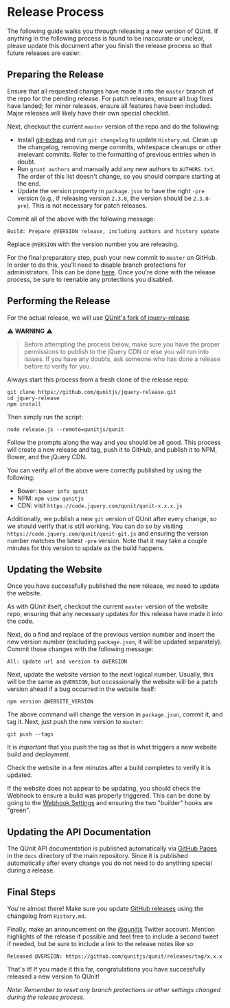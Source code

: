 # Release Process

The following guide walks you through releasing a new version of QUnit. If anything in the following process is found to be inaccurate or unclear, please update this document after you finish the release process so that future releases are easier.

## Preparing the Release

Ensure that all requested changes have made it into the `master` branch of the repo for the pending release. For patch releases, ensure all bug fixes have landed; for minor releases, ensure all features have been included. Major releases will likely have their own special checklist.

Next, checkout the current `master` version of the repo and do the following:

* Install [git-extras](https://github.com/visionmedia/git-extras) and run `git changelog` to update `History.md`. Clean up the changelog, removing merge commits, whitespace cleanups or other irrelevant commits. Refer to the formatting of previous entries when in doubt.
* Run `grunt authors` and manually add any new authors to `AUTHORS.txt`. The order of this list doesn't change, so you should compare starting at the end.
* Update the version property in `package.json` to have the right `-pre` version (e.g., if releasing version `2.3.0`, the version should be `2.3.0-pre`). This is not necessary for patch releases.

Commit all of the above with the following message:

	Build: Prepare @VERSION release, including authors and history update

Replace `@VERSION` with the version number you are releasing.

For the final preparatory step, push your new commit to `master` on GitHub. In order to do this, you'll need to disable branch protections for administrators. This can be done [here](https://github.com/qunitjs/qunit/settings/branches/master). Once you're done with the release process, be sure to reenable any protections you disabled.

## Performing the Release

For the actual release, we will use [QUnit's fork of jquery-release](https://github.com/qunitjs/jquery-release).

:warning: **WARNING** :warning:
> Before attempting the process below, make sure you have the proper permissions to publish to the jQuery CDN or else you will run into issues. If you have any doubts, ask someone who has done a release before to verify for you.

Always start this process from a fresh clone of the release repo:

	git clone https://github.com/qunitjs/jquery-release.git
	cd jquery-release
	npm install

Then simply run the script:

	node release.js --remote=qunitjs/qunit

Follow the prompts along the way and you should be all good. This process will create a new release and tag, push it to GitHub, and publish it to NPM, Bower, and the jQuery CDN.

You can verify all of the above were correctly published by using the following:

- Bower: `bower info qunit`
- NPM: `npm view qunitjs`
- CDN: visit `https://code.jquery.com/qunit/qunit-x.x.x.js`

Additionally, we publish a new `git` version of QUnit after every change, so we should verify that is still working. You can do so by visiting `https://code.jquery.com/qunit/qunit-git.js` and ensuring the version number matches the latest `-pre` version. Note that it may take a couple minutes for this version to update as the build happens.

## Updating the Website

Once you have successfully published the new release, we need to update the website.

As with QUnit itself, checkout the current `master` version of the website repo, ensuring that any necessary updates for this release have made it into the code.

Next, do a find and replace of the previous version number and insert the new version number (excluding `package.json`, it will be updated separately). Commit those changes with the following message:

	All: Update url and version to @VERSION

Next, update the website version to the next logical number. Usually, this will be the same as `@VERSION`, but occassionally the website will be a patch version ahead if a bug occurred in the website itself:

	npm version @WEBSITE_VERSION

The above command will change the version in `package.json`, commit it, and tag it. Next, just push the new version to `master`:

	git push --tags

It is _important_ that you push the tag as that is what triggers a new website build and deployment.

Check the website in a few minutes after a build completes to verify it is updated.

If the website does not appear to be updating, you should check the Webhook to ensure a build was properly triggered. This can be done by going to the [Webhook Settings](https://github.com/qunitjs/qunitjs.com/settings/hooks) and ensuring the two "builder" hooks are "green".

## Updating the API Documentation

The QUnit API documentation is published automatically via [GitHub Pages](https://pages.github.com/) in the `docs` directory of the main repository. Since it is published automatically after every change you do not need to do anything special during a release.

## Final Steps

You're almost there! Make sure you update [GitHub releases](https://github.com/qunitjs/qunit/releases) using the changelog from `History.md`.

Finally, make an announcement on the [@qunitjs](https://twitter.com/qunitjs) Twitter account. Mention highlights of the release if possible and feel free to include a second tweet if needed, but be sure to include a link to the release notes like so:

	Released @VERSION: https://github.com/qunitjs/qunit/releases/tag/x.x.x

That's it! If you made it this far, congratulations you have successfully released a new version fo QUnit!

_Note: Remember to reset any branch protections or other settings changed during the release process._
